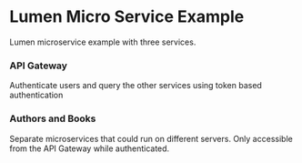 # Lumen Micro Service Example

Lumen microservice example with three services.

### API Gateway
Authenticate users and query the other services using token based authentication

### Authors and Books
Separate microservices that could run on different servers. Only accessible from the API Gateway while authenticated.
